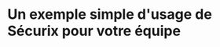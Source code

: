 <!--
SPDX-FileCopyrightText: 2025 Ryan Lahfa <ryan.lahfa.ext@numerique.gouv.fr>

SPDX-License-Identifier: MIT
-->

# Un exemple simple d'usage de Sécurix pour votre équipe


